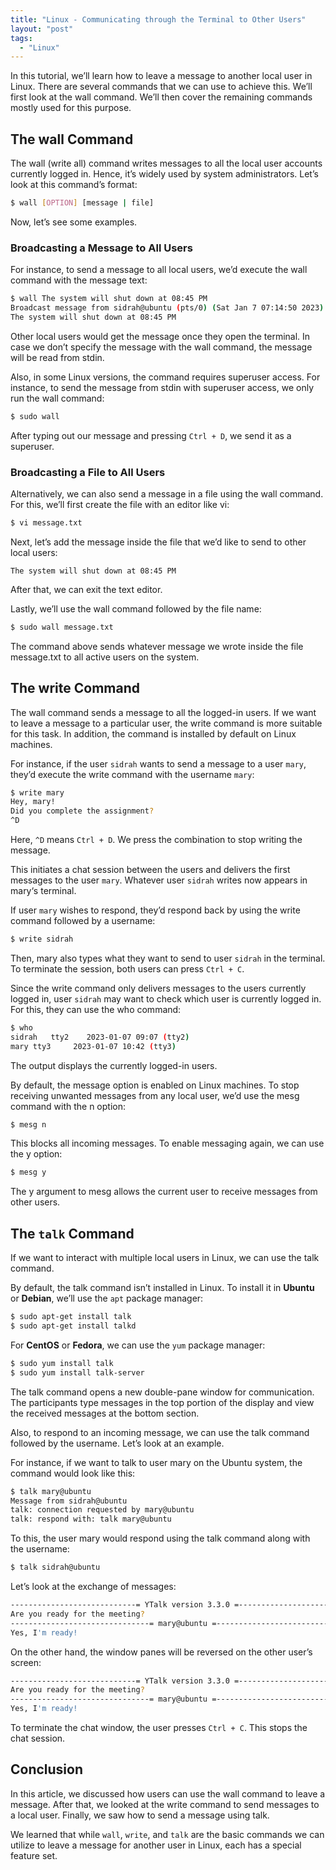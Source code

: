 ```yaml
---
title: "Linux - Communicating through the Terminal to Other Users"
layout: "post"
tags:
  - "Linux"
---
```


In this tutorial, we’ll learn how to leave a message to another local user in Linux. There are several commands that we can use to achieve this. We’ll first look at the wall command. We’ll then cover the remaining commands mostly used for this purpose.

## The wall Command

The wall (write all) command writes messages to all the local user accounts currently logged in. Hence, it’s widely used by system administrators. Let’s look at this command’s format:

```bash
$ wall [OPTION] [message | file]
```

Now, let’s see some examples.

### Broadcasting a Message to All Users

For instance, to send a message to all local users, we’d execute the wall command with the message text:

```bash
$ wall The system will shut down at 08:45 PM
Broadcast message from sidrah@ubuntu (pts/0) (Sat Jan 7 07:14:50 2023):
The system will shut down at 08:45 PM
```

Other local users would get the message once they open the terminal. In case we don’t specify the message with the wall command, the message will be read from stdin.

Also, in some Linux versions, the command requires superuser access. For instance, to send the message from stdin with superuser access, we only run the wall command:

```bash
$ sudo wall
```

After typing out our message and pressing `Ctrl + D`, we send it as a superuser.

### Broadcasting a File to All Users

Alternatively, we can also send a message in a file using the wall command. For this, we’ll first create the file with an editor like vi:

```bash
$ vi message.txt
```

Next, let’s add the message inside the file that we’d like to send to other local users:

```text
The system will shut down at 08:45 PM
```

After that, we can exit the text editor.

Lastly, we’ll use the wall command followed by the file name:

```bash
$ sudo wall message.txt
```

The command above sends whatever message we wrote inside the file message.txt to all active users on the system.

## The write Command
The wall command sends a message to all the logged-in users. If we want to leave a message to a particular user, the write command is more suitable for this task. In addition, the command is installed by default on Linux machines.

For instance, if the user `sidrah` wants to send a message to a user `mary`, they’d execute the write command with the username `mary`:

```bash
$ write mary
Hey, mary!
Did you complete the assignment?
^D
```

Here, `^D` means `Ctrl + D`. We press the combination to stop writing the message.

This initiates a chat session between the users and delivers the first messages to the user `mary`. Whatever user `sidrah` writes now appears in mary‘s terminal.

If user `mary` wishes to respond, they’d respond back by using the write command followed by a username:

```bash
$ write sidrah
```

Then, mary also types what they want to send to user `sidrah` in the terminal. To terminate the session, both users can press `Ctrl + C`.

Since the write command only delivers messages to the users currently logged in, user `sidrah` may want to check which user is currently logged in. For this, they can use the who command:

```bash
$ who
sidrah   tty2    2023-01-07 09:07 (tty2)
mary tty3     2023-01-07 10:42 (tty3)
```

The output displays the currently logged-in users.

By default, the message option is enabled on Linux machines. To stop receiving unwanted messages from any local user, we’d use the mesg command with the n option:

```bash
$ mesg n
```

This blocks all incoming messages. To enable messaging again, we can use the y option:

```bash
$ mesg y
```

The y argument to mesg allows the current user to receive messages from other users.

## The `talk` Command

If we want to interact with multiple local users in Linux, we can use the talk command.

By default, the talk command isn’t installed in Linux. To install it in **Ubuntu** or **Debian**, we’ll use the `apt` package manager:

```bash
$ sudo apt-get install talk
$ sudo apt-get install talkd
```

For **CentOS** or **Fedora**, we can use the `yum` package manager:

```bash
$ sudo yum install talk
$ sudo yum install talk-server
```

The talk command opens a new double-pane window for communication. The participants type messages in the top portion of the display and view the received messages at the bottom section.

Also, to respond to an incoming message, we can use the talk command followed by the username. Let’s look at an example.

For instance, if we want to talk to user mary on the Ubuntu system, the command would look like this:

```bash
$ talk mary@ubuntu
Message from sidrah@ubuntu
talk: connection requested by mary@ubuntu
talk: respond with: talk mary@ubuntu
```

To this, the user mary would respond using the talk command along with the username:

```bash
$ talk sidrah@ubuntu
```

Let’s look at the exchange of messages:

```bash
----------------------------= YTalk version 3.3.0 =--------------------------
Are you ready for the meeting?
-------------------------------= mary@ubuntu =----------------------------
Yes, I'm ready!
```

On the other hand, the window panes will be reversed on the other user’s screen:

```bash
----------------------------= YTalk version 3.3.0 =--------------------------
Are you ready for the meeting?
-------------------------------= mary@ubuntu =----------------------------
Yes, I'm ready!
```

To terminate the chat window, the user presses `Ctrl + C`. This stops the chat session.

## Conclusion

In this article, we discussed how users can use the wall command to leave a message. After that, we looked at the write command to send messages to a local user. Finally, we saw how to send a message using talk.

We learned that while `wall`, `write`, and `talk` are the basic commands we can utilize to leave a message for another user in Linux, each has a special feature set.
